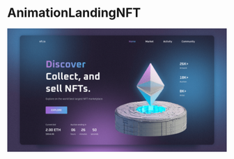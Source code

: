 # AnimationLandingNFT
<div id="header" align="center">
  <img src="https://github.com/Jones-Davy/AnimationLandingNFT/blob/main/preview.png"/>
</div>
